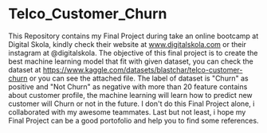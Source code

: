 # Telco_Customer_Churn
This Repository contains my Final Project during take an online bootcamp at Digital Skola, kindly check their website at www.digitalskola.com or their instagram at @digitalskola. The objective of this final project is to create the best machine learning model that fit with given dataset, you can check the dataset at https://www.kaggle.com/datasets/blastchar/telco-customer-churn or you can see the attached file. The label of dataset is "Churn" as positive and "Not Churn" as negative with more than 20 feature contains about customer profile, the machine learning will learn how to predict new customer will Churn or not in the future.
I don't do this Final Project alone, i collaborated with my awesome teammates. Last but not least, i hope my Final Project can be a good portofolio and help you to find some references.

